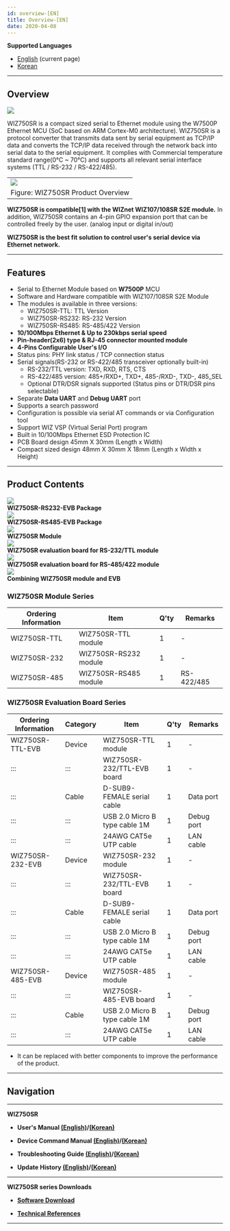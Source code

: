 ```yaml
---
id: overview-[EN]
title: Overview-[EN]
date: 2020-04-08
---
```


**Supported Languages**

 * [English](overview-[EN]) (current page)  
 * [Korean](overview-[KO])

-----

## Overview

![](/img/products/wiz750sr/overview/wiz750sr_simple_product_overview_v2.png)

WIZ750SR is a compact sized serial to Ethernet module using the W7500P
Ethernet MCU (SoC based on ARM Cortex-M0 architecture). WIZ750SR is a
protocol converter that transmits data sent by serial equipment as
TCP/IP data and converts the TCP/IP data received through the network
back into serial data to the serial equipment. It complies with
Commercial temperature standard range(0°C \~ 70°C) and supports all
relevant serial interface systems (TTL / RS-232 / RS-422/485).

|                                                                |
| -------------------------------------------------------------- |
| ![](/img/products/wiz750sr/overview/wiz750sr_product_overview.png) |
| Figure: WIZ750SR Product Overview                              |

**WIZ750SR is compatible\[1\] with the WIZnet WIZ107/108SR S2E module.**
In addition, WIZ750SR contains an 4-pin GPIO expansion port that can be
controlled freely by the user. (analog input or digital in/out)

**WIZ750SR is the best fit solution to control user's serial device via
Ethernet network.**

-----

## Features

  - Serial to Ethernet Module based on **W7500P** MCU
  - Software and Hardware compatible with WIZ107/108SR S2E Module
  - The modules is available in three versions:
      - WIZ750SR-TTL: TTL Version
      - WIZ750SR-RS232: RS-232 Version
      - WIZ750SR-RS485: RS-485/422 Version 
  - **10/100Mbps Ethernet & Up to 230kbps serial speed**
  - **Pin-header(2x6) type & RJ-45 connector mounted module**
  - **4-Pins Configurable User's I/O**
  - Status pins: PHY link status / TCP connection status
  - Serial signals(RS-232 or RS-422/485 transceiver optionally built-in)
      - RS-232/TTL version: TXD, RXD, RTS, CTS
      - RS-422/485 version: 485+/RXD+, TXD+, 485-/RXD-, TXD-, 485\_SEL
      - Optional DTR/DSR signals supported (Status pins or DTR/DSR pins
        selectable)
  - Separate **Data UART** and **Debug UART** port
  - Supports a search password 
  - Configuration is possible via serial AT commands or via
    Configuration tool 
  - Support WIZ VSP (Virtual Serial Port) program
  - Built in 10/100Mbps Ethernet ESD Protection IC
  - PCB Board design 45mm X 30mm (Length x Width)
  - Compact sized design 48mm X 30mm X 18mm (Length x Width x Height) 

-----

## Product Contents

![](/img/products/wiz750sr/wiz750sr-ttl-evb_package_1024x858.jpg)  
**WIZ750SR-RS232-EVB Package**  
![](/img/products/wiz750sr/wiz750sr-rs485-evb_package_1024x893.jpg)  
**WIZ750SR-RS485-EVB Package**  
![](/img/products/wiz750sr/wiz750sr_rev1.0_main_1024x693.png)  
**WIZ750SR Module**  
![](/img/products/wiz750sr/wiz750sr-ttl-evb_1024x683.png)  
**WIZ750SR evaluation board for RS-232/TTL module**  
![](/img/products/wiz750sr/wiz750sr-rs485-evb_1024x683.png)  
**WIZ750SR evaluation board for RS-485/422 module**  
![](/img/products/wiz750sr/wiz750sr-ttl-evb_2_1024x816.png)  
**Combining WIZ750SR module and EVB**  

### WIZ750SR Module Series

| Ordering Information | Item                  | Q'ty | Remarks    |
| -------------------- | --------------------- | ---- | ---------- |
| WIZ750SR-TTL         | WIZ750SR-TTL module   | 1    | \-         |
| WIZ750SR-232         | WIZ750SR-RS232 module | 1    | \-         |
| WIZ750SR-485         | WIZ750SR-RS485 module | 1    | RS-422/485 |

### WIZ750SR Evaluation Board Series

| Ordering Information | Category | Item                          | Q'ty | Remarks    |
| -------------------- | -------- | ----------------------------- | ---- | ---------- |
| WIZ750SR-TTL-EVB     | Device   | WIZ750SR-TTL module           | 1    | \-         |
| :::                  | :::      | WIZ750SR-232/TTL-EVB board    | 1    | \-         |
| :::                  | Cable    | D-SUB9-FEMALE serial cable    | 1    | Data port  |
| :::                  | :::      | USB 2.0 Micro B type cable 1M | 1    | Debug port |
| :::                  | :::      | 24AWG CAT5e UTP cable         | 1    | LAN cable  |
| WIZ750SR-232-EVB     | Device   | WIZ750SR-232 module           | 1    | \-         |
| :::                  | :::      | WIZ750SR-232/TTL-EVB board    | 1    | \-         |
| :::                  | Cable    | D-SUB9-FEMALE serial cable    | 1    | Data port  |
| :::                  | :::      | USB 2.0 Micro B type cable 1M | 1    | Debug port |
| :::                  | :::      | 24AWG CAT5e UTP cable         | 1    | LAN cable  |
| WIZ750SR-485-EVB     | Device   | WIZ750SR-485 module           | 1    | \-         |
| :::                  | :::      | WIZ750SR-485-EVB board        | 1    | \-         |
| :::                  | Cable    | USB 2.0 Micro B type cable 1M | 1    | Debug port |
| :::                  | :::      | 24AWG CAT5e UTP cable         | 1    | LAN cable  |

  * It can be replaced with better components to improve the performance
of the product.

-----

## Navigation

-----

 **WIZ750SR** 

  - **User's Manual [(English)](users_manual-[EN])/[(Korean)](users_manual-[KO])** 
  
  - **Device Command Manual [(English)](Command_Manual-[EN])/[(Korean)](Command_Manual-[KO])**
  
  - **Troubleshooting Guide [(English)](Trouble_Shooting-[EN])/[(Korean)](Trouble_Shooting-[KO])**
  
  - **Update History [(English)](Series_Update_History-[EN])/[(Korean)](Series_Update_History-[KO])**
  
-----

**WIZ750SR series Downloads** 

  - **[Software Download](Download)**

  - **[Technical References](Technical_References)**

-----
